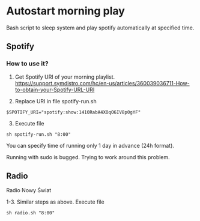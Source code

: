 # Autostart morning play
Bash script to sleep system and play spotify automatically at specified time.

## Spotify

### How to use it?

1. Get Spotify URI of your morning playlist.
https://support.symdistro.com/hc/en-us/articles/360039036711-How-to-obtain-your-Spotify-URL-URI

2. Replace URI in file spotify-run.sh
```
$SPOTIFY_URI="spotify:show:1410RabA4XOqO6IV8p0gYF"
```

3. Execute file
```
sh spotify-run.sh "8:00"
```

You can specify time of running only 1 day in advance (24h format).

Running with sudo is bugged. Trying to work around this problem.

## Radio
Radio Nowy Świat

1-3. Similar steps as above.
Execute file
```
sh radio.sh "8:00"
```
